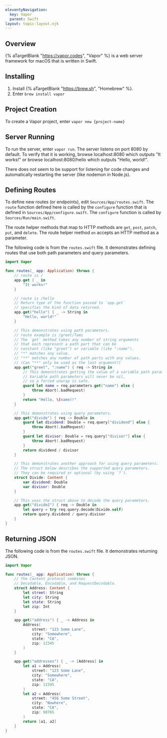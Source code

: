 ```yaml
---
eleventyNavigation:
  key: Vapor
  parent: Swift
layout: topic-layout.njk
---
```


## Overview

{% aTargetBlank "https://vapor.codes", "Vapor" %} is a web server framework
for macOS that is written in Swift.

## Installing

1. Install {% aTargetBlank "https://brew.sh", "Homebrew" %}.
1. Enter `brew install vapor`

## Project Creation

To create a Vapor project, enter `vapor new {project-name}`

## Server Running

To run the server, enter `vapor run`.
The server listens on port 8080 by default.
To verify that it is working,
browse localhost:8080 which outputs "It works!" or
browse localhost:8080/hello which outputs "Hello, world!".

There does not seem to be support for listening for code changes
and automatically restarting the server (like nodemon in Node.js).

## Defining Routes

To define new routes (or endpoints), edit `Sources/App/routes.swift`.
The `route` function defined here is called by the
`configure` function that is defined in `Sources/App/configure.swift`.
The `configure` function is called by `Sources/Run/main.swift`.

The route helper methods that map to HTTP methods are
`get`, `post`, `patch`, `put`, and `delete`.
The route helper method `on` accepts an HTTP method as a parameter.

The following code is from the `routes.swift` file.
It demonstrates defining routes that use
both path parameters and query parameters.

```swift
import Vapor

func routes(_ app: Application) throws {
    // route is /
    app.get { _ in
        "It works!"
    }

    // route is /hello
    // Return type of the function passed to `app.get`
    // specifies the kind of data returned.
    app.get("hello") { _ -> String in
        "Hello, world!"
    }

    // This demonstrates using path parameters.
    // route example is /greet/Tami
    // The `get` method takes any number of string arguments
    // that each represent a path part that can be
    // constant (like "greet") or variable (like ":name").
    // "*" matches any value.
    // "**" matches any number of path parts with any values.
    // (Can "**" only be used as the last argument?)
    app.get("greet", ":name") { req -> String in
        // This demonstrates getting the value of a variable path parameter.
        // Variable path parameters will never be nil,
        // so a forced unwrap is safe.
        guard let name = req.parameters.get("name") else {
            throw Abort(.badRequest)
        }
        return "Hello, \(name)!"
    }

    // This demonstrates using query parameters.
    app.get("divide") { req -> Double in
        guard let dividend: Double = req.query["dividend"] else {
            throw Abort(.badRequest)
        }
        guard let divisor: Double = req.query["divisor"] else {
            throw Abort(.badRequest)
        }
        return dividend / divisor
    }

    // This demonstrates another approach for using query parameters.
    // The struct below describes the supported query parameters.
    // They can be required or optional (by using `?`).
    struct Divide: Content {
        var dividend: Double
        var divisor: Double
    }

    // This uses the struct above to decode the query parameters.
    app.get("divide2") { req -> Double in
        let query = try req.query.decode(Divide.self)
        return query.dividend / query.divisor
    }
}
```

## Returning JSON

The following code is from the `routes.swift` file.
It demonstrates returning JSON.

```swift
import Vapor

func routes(_ app: Application) throws {
    // The Content protocol combines
    // Decodable, Encodable, and RequestDecodable.
    struct Address: Content {
        let street: String
        let city: String
        let state: String
        let zip: Int
    }

    app.get("address") { _ -> Address in
        Address(
            street: "123 Some Lane",
            city: "Somewhere",
            state: "CA",
            zip: 12345
        )
    }

    app.get("addresses") { _ -> [Address] in
        let a1 = Address(
            street: "123 Some Lane",
            city: "Somewhere",
            state: "CA",
            zip: 12345
        )
        let a2 = Address(
            street: "456 Some Street",
            city: "Nowhere",
            state: "CA",
            zip: 98765
        )
        return [a1, a2]
    }
}
```
